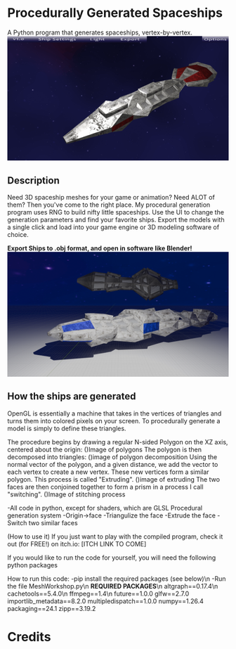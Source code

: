 # Procedurally Generated Spaceships
A Python program that generates spaceships, vertex-by-vertex.  
![BlenderShips](/GitHubExamples/demo.gif?raw=true)

## Description
Need 3D spaceship meshes for your game or animation?  Need ALOT of them?  Then you've come to the right place.  My procedural generation program uses RNG to build nifty little spaceships.  Use the UI to change the generation parameters and find your favorite ships.  Export the models with a single click and load into your game engine or 3D modeling software of choice.  

**Export Ships to .obj format, and open in software like Blender!**
![BlenderShips](/GitHubExamples/BlenderDemoTwoShips.png?raw=true)

## How the ships are generated
OpenGL is essentially a machine that takes in the vertices of triangles and turns them into colored pixels on your screen.  To procedurally generate a model is simply to define these triangles.  

The procedure begins by drawing a regular N-sided Polygon on the XZ axis, centered about the origin: 
()Image of polygons
The polygon is then decomposed into triangles:
()image of polygon decomposition
Using the normal vector of the polygon, and a given distance, we add the vector to each vertex
to create a new vertex.  These new vertices form a similar polygon.  This process is called "Extruding". 
()image of extruding
The two faces are then conjoined together to form a prism in a process I call "switching".
()Image of stitching process


  -All code in python, except for shaders, which are GLSL
Procedural generation system 
  -Origin->face
  -Triangulize the face
  -Extrude the face
  -Switch two similar faces

(How to use it)
If you just want to play with the compiled program, check it out (for FREE!) on itch.io: 
[ITCH LINK TO COME]

If you would like to run the code for yourself, you will need the following python packages

How to run this code:
-pip install the required packages (see below)\n
-Run the file MeshWorkshop.py\n
**REQUIRED PACKAGES**\n
altgraph==0.17.4\n
cachetools==5.4.0\n
ffmpeg==1.4\n
future==1.0.0
glfw==2.7.0
importlib_metadata==8.2.0
multipledispatch==1.0.0
numpy==1.26.4
packaging==24.1
zipp==3.19.2

# Credits

